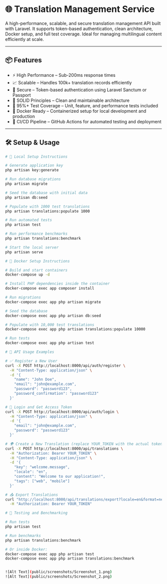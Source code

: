 # 🌐  Translation Management Service

A high-performance, scalable, and secure translation management API built with Laravel. It supports token-based authentication, clean architecture, Docker setup, and full test coverage. Ideal for managing multilingual content efficiently at scale.

---

## 📦 Features

- ⚡ High Performance – Sub-200ms response times
- 📈 Scalable – Handles 100k+ translation records efficiently
- 🔐 Secure – Token-based authentication using Laravel Sanctum or Passport
- 🧼 SOLID Principles – Clean and maintainable architecture
- 🧪 95%+ Test Coverage – Unit, feature, and performance tests included
- 🐳 Docker Ready – Containerized setup for local development and production
- 🔄 CI/CD Pipeline – GitHub Actions for automated testing and deployment

---

## 🛠️ Setup & Usage

```bash
# 🔧 Local Setup Instructions

# Generate application key
php artisan key:generate

# Run database migrations
php artisan migrate

# Seed the database with initial data
php artisan db:seed

# Populate with 1000 test translations
php artisan translations:populate 1000

# Run automated tests
php artisan test

# Run performance benchmarks
php artisan translations:benchmark

# Start the local server
php artisan serve

# 🐳 Docker Setup Instructions

# Build and start containers
docker-compose up -d

# Install PHP dependencies inside the container
docker-compose exec app composer install

# Run migrations
docker-compose exec app php artisan migrate

# Seed the database
docker-compose exec app php artisan db:seed

# Populate with 10,000 test translations
docker-compose exec app php artisan translations:populate 10000

# Run tests
docker-compose exec app php artisan test

# 🔌 API Usage Examples

# ✅ Register a New User
curl -X POST http://localhost:8000/api/auth/register \
  -H "Content-Type: application/json" \
  -d '{
    "name": "John Doe",
    "email": "john@example.com",
    "password": "password123",
    "password_confirmation": "password123"
  }'

# 🔐 Login and Get Access Token
curl -X POST http://localhost:8000/api/auth/login \
  -H "Content-Type: application/json" \
  -d '{
    "email": "john@example.com",
    "password": "password123"
  }'

# 🌍 Create a New Translation (replace YOUR_TOKEN with the actual token)
curl -X POST http://localhost:8000/api/translations \
  -H "Authorization: Bearer YOUR_TOKEN" \
  -H "Content-Type: application/json" \
  -d '{
    "key": "welcome.message",
    "locale": "en",
    "content": "Welcome to our application!",
    "tags": ["web", "mobile"]
  }'

# 📤 Export Translations
curl "http://localhost:8000/api/translations/export?locale=en&format=nested" \
  -H "Authorization: Bearer YOUR_TOKEN"

# 🧪 Testing and Benchmarking

# Run tests
php artisan test

# Run benchmarks
php artisan translations:benchmark

# Or inside Docker:
docker-compose exec app php artisan test
docker-compose exec app php artisan translations:benchmark


![Alt Text](public/screenshots/Screenshot_1.png)
![Alt Text](public/screenshots/Screenshot_2.png)

